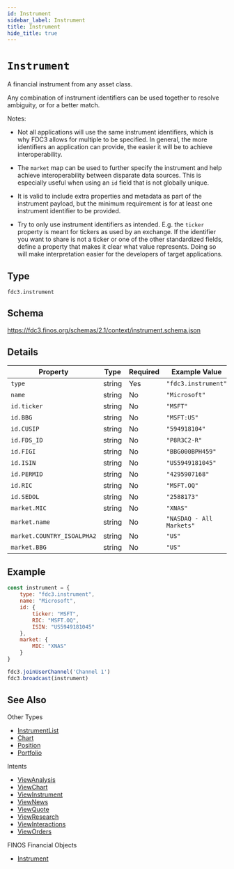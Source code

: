 ```yaml
---
id: Instrument
sidebar_label: Instrument
title: Instrument
hide_title: true
---
```

# `Instrument`

A financial instrument from any asset class.

Any combination of instrument identifiers can be used together to resolve ambiguity, or for a better match.

Notes:

- Not all applications will use the same instrument identifiers, which is why FDC3 allows for multiple to be specified.
In general, the more identifiers an application can provide, the easier it will be to achieve interoperability.

- The `market` map can be used to further specify the instrument and help achieve interoperability between disparate data sources. This is especially useful when using an `id` field that is not globally unique.

- It is valid to include extra properties and metadata as part of the instrument payload, but the minimum requirement
is for at least one instrument identifier to be provided.

- Try to only use instrument identifiers as intended. E.g. the `ticker` property is meant for tickers as used by an exchange.
If the identifier you want to share is not a ticker or one of the other standardized fields, define
a property that makes it clear what value represents. Doing so will make interpretation easier for the developers of target applications.

## Type

`fdc3.instrument`

## Schema

<https://fdc3.finos.org/schemas/2.1/context/instrument.schema.json>

## Details

| Property                    | Type    | Required | Example Value            | More Info                                              |
|-----------------------------|---------|----------|--------------------------|--------------------------------------------------------|
| `type`                      | string  | Yes      | `"fdc3.instrument"`      |                                                        |
| `name`                      | string  | No       | `"Microsoft"`            |                                                        |
| `id.ticker`                 | string  | No       | `"MSFT"`                 |                                                        |
| `id.BBG`                    | string  | No       | `"MSFT:US"`              | <https://www.bloomberg.com/>                           |
| `id.CUSIP`                  | string  | No       | `"594918104"`            | <https://www.cusip.com/>                               |
| `id.FDS_ID`                 | string  | No       | `"P8R3C2-R"`             | <https://www.factset.com/>                             |
| `id.FIGI`                   | string  | No       | `"BBG000BPH459"`         | <https://www.openfigi.com/>                            |
| `id.ISIN`                   | string  | No       | `"US5949181045"`         | <https://www.isin.org/>                                |
| `id.PERMID`                 | string  | No       | `"4295907168"`           | <https://permid.org/>                                  |
| `id.RIC`                    | string  | No       | `"MSFT.OQ"`              | <https://www.refinitiv.com/>                           |
| `id.SEDOL`                  | string  | No       | `"2588173"`              | <https://www.lseg.com/sedol>                           |
| `market.MIC`                | string  | No       | `"XNAS"`                 | <https://en.wikipedia.org/wiki/Market_Identifier_Code> |
| `market.name`               | string  | No       | `"NASDAQ - All Markets"` |                                                        |
| `market.COUNTRY_ISOALPHA2`  | string  | No       | `"US"`                   |                                                        |
| `market.BBG`                | string  | No       | `"US"`                   | <https://www.bloomberg.com/>                           |

## Example

```js
const instrument = {
    type: "fdc3.instrument",
    name: "Microsoft",
    id: {
        ticker: "MSFT",
        RIC: "MSFT.OQ",
        ISIN: "US5949181045"
    },
    market: {
        MIC: "XNAS"
    }
}

fdc3.joinUserChannel('Channel 1')
fdc3.broadcast(instrument)
```

## See Also

Other Types

- [InstrumentList](InstrumentList)
- [Chart](Chart)
- [Position](Position)
- [Portfolio](Portfolio)

Intents

- [ViewAnalysis](../../intents/ref/ViewAnalysis)
- [ViewChart](../../intents/ref/ViewChart)
- [ViewInstrument](../../intents/ref/ViewInstrument)
- [ViewNews](../../intents/ref/ViewNews)
- [ViewQuote](../../intents/ref/ViewQuote)
- [ViewResearch](../../intents/ref/ViewResearch)
- [ViewInteractions](../../intents/ref/ViewInteractions)
- [ViewOrders](../../intents/ref/ViewOrders)

FINOS Financial Objects

- [Instrument](https://fo.finos.org/docs/objects/instrument)
